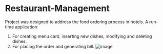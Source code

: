 # Restaurant-Management
Project was designed to address the food ordering process in hotels.
 A run-time application:
  1. For creating menu card, inserting new dishes, modifying and deleting dishes.
  2. For placing the order and generating bill.
![image](https://github.com/ishita0302/Restaurant-Management/assets/114524123/20f9b9de-c6ed-4b12-aaef-b4a8172859b8)

